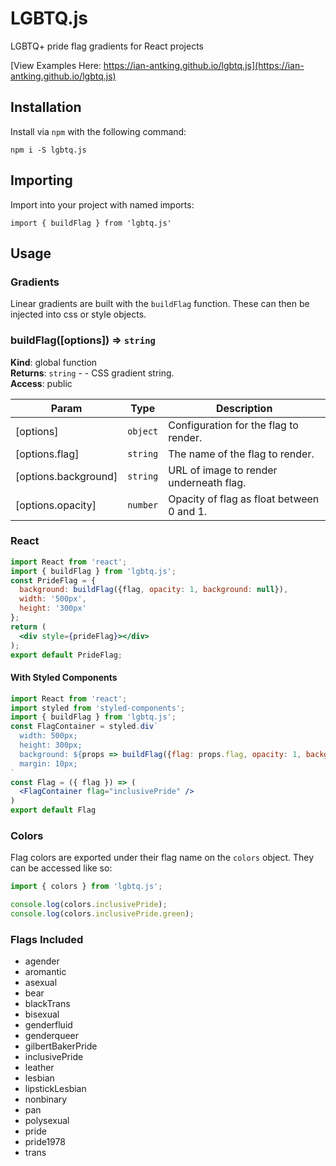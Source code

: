 # LGBTQ.js

LGBTQ+ pride flag gradients for React projects

[View Examples Here: https://ian-antking.github.io/lgbtq.js](https://ian-antking.github.io/lgbtq.js)

## Installation

Install via `npm` with the following command: 

```
npm i -S lgbtq.js
```

## Importing

Import into your project with named imports:

```
import { buildFlag } from 'lgbtq.js'
```

## Usage

### Gradients

Linear gradients are built with the `buildFlag` function. These can then be injected into css or style objects.

### buildFlag([options]) ⇒ <code>string</code>
**Kind**: global function  
**Returns**: <code>string</code> - - CSS gradient string.  
**Access**: public  

| Param | Type | Description |
| --- | --- | --- |
| [options] | <code>object</code> | Configuration for the flag to render. |
| [options.flag] | <code>string</code> | The name of the flag to render. |
| [options.background] | <code>string</code> | URL of image to render underneath flag. |
| [options.opacity] | <code>number</code> | Opacity of flag as float between 0 and 1. |

### React

```jsx
import React from 'react';
import { buildFlag } from 'lgbtq.js';
const PrideFlag = {
  background: buildFlag({flag, opacity: 1, background: null}),
  width: '500px',
  height: '300px'
};
return (
  <div style={prideFlag}></div>
);
export default PrideFlag;
```

#### With Styled Components

```jsx
import React from 'react';
import styled from 'styled-components';
import { buildFlag } from 'lgbtq.js';
const FlagContainer = styled.div`
  width: 500px;
  height: 300px;
  background: ${props => buildFlag({flag: props.flag, opacity: 1, background: null})};
  margin: 10px;
`
const Flag = ({ flag }) => (
  <FlagContainer flag="inclusivePride" />
)
export default Flag
```

### Colors

Flag colors are exported under their flag name on the `colors` object. They can be accessed like so:

```js
import { colors } from 'lgbtq.js';

console.log(colors.inclusivePride);
console.log(colors.inclusivePride.green);
```

### Flags Included
  - agender
  - aromantic
  - asexual
  - bear
  - blackTrans
  - bisexual
  - genderfluid
  - genderqueer
  - gilbertBakerPride
  - inclusivePride
  - leather
  - lesbian
  - lipstickLesbian
  - nonbinary
  - pan
  - polysexual
  - pride
  - pride1978
  - trans

